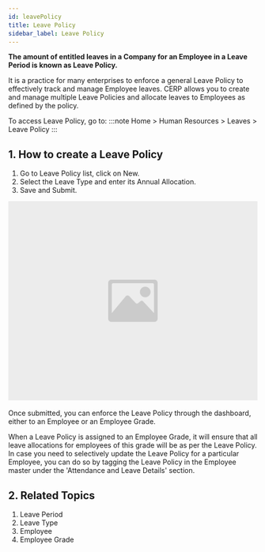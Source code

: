 ```yaml
---
id: leavePolicy
title: Leave Policy
sidebar_label: Leave Policy
---
```


**The amount of entitled leaves in a Company for an Employee in a Leave Period is known as Leave Policy.**

It is a practice for many enterprises to enforce a general Leave Policy to effectively track and manage Employee leaves. CERP allows you to create and manage multiple Leave Policies and allocate leaves to Employees as defined by the policy.

To access Leave Policy, go to:
:::note
Home > Human Resources > Leaves > Leave Policy
:::

## 1. How to create a Leave Policy

1. Go to Leave Policy list, click on New.
1. Select the Leave Type and enter its Annual Allocation.
1. Save and Submit.

![image](images/image.jpg)

Once submitted, you can enforce the Leave Policy through the dashboard, either to an Employee or an Employee Grade.

When a Leave Policy is assigned to an Employee Grade, it will ensure that all leave allocations for employees of this grade will be as per the Leave Policy. In case you need to selectively update the Leave Policy for a particular Employee, you can do so by tagging the Leave Policy in the Employee master under the 'Attendance and Leave Details' section.

## 2. Related Topics

1. Leave Period
1. Leave Type
1. Employee
1. Employee Grade
